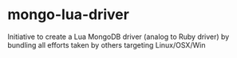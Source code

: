 mongo-lua-driver
================

Initiative to create a Lua MongoDB driver (analog to Ruby driver) by bundling all efforts taken by others targeting Linux/OSX/Win
